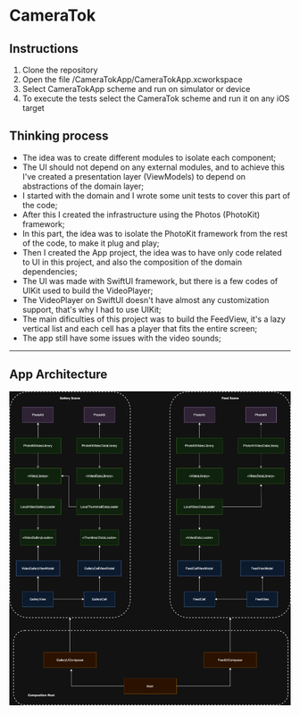 # CameraTok

## Instructions
1. Clone the repository
2. Open the file /CameraTokApp/CameraTokApp.xcworkspace
3. Select CameraTokApp scheme and run on simulator or device
4. To execute the tests select the CameraTok scheme and run it on any iOS target

## Thinking process
- The idea was to create different modules to isolate each component;
- The UI should not depend on any external modules, and to achieve this I've created a presentation layer (ViewModels) to depend on abstractions of the domain layer;
- I started with the domain and I wrote some unit tests to cover this part of the code;
- After this I created the infrastructure using the Photos (PhotoKit) framework;
- In this part, the idea was to isolate the PhotoKit framework from the rest of the code, to make it plug and play;
- Then I created the App project, the idea was to have only code related to UI in this project, and also the composition of the domain dependencies;
- The UI was made with SwiftUI framework, but there is a few codes of UIKit used to build the VideoPlayer;
- The VideoPlayer on SwiftUI doesn't have almost any customization support, that's why I had to use UIKit;
- The main dificulties of this project was to build the FeedView, it's a lazy vertical list and each cell has a player that fits the entire screen;
- The app still have some issues with the video sounds;

---

## App Architecture

![](architecture.png)